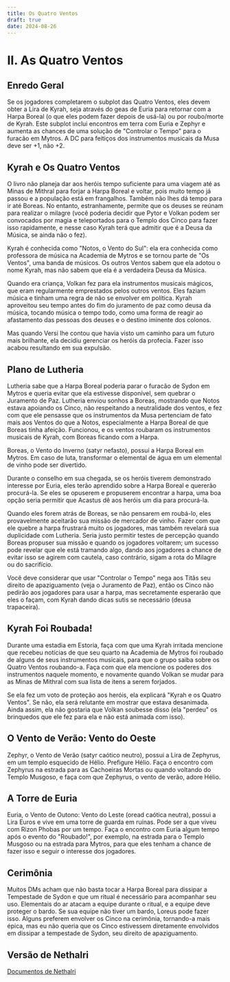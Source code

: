 ```yaml
---
title: Os Quatro Ventos
draft: true
date: 2024-08-26
---
```

# II. As Quatro Ventos

## Enredo Geral

Se os jogadores completarem o subplot das Quatro Ventos, eles devem obter a Lira de Kyrah, seja através do geas de Euria para retornar com a Harpa Boreal (o que eles podem fazer depois de usá-la) ou por roubo/morte de Kyrah. Este subplot inclui encontros em terra com Euria e Zephyr e aumenta as chances de uma solução de "Controlar o Tempo" para o furacão em Mytros. A DC para feitiços dos instrumentos musicais da Musa deve ser +1, não +2.

## Kyrah e Os Quatro Ventos

O livro não planeja dar aos heróis tempo suficiente para uma viagem até as Minas de Mithral para forjar a Harpa Boreal e voltar, pois muito tempo já passou e a população está em frangalhos. Também não lhes dá tempo para ir até Boreas. No entanto, estranhamente, permite que os deuses se reúnam para realizar o milagre (você poderia decidir que Pytor e Volkan podem ser convocados por magia e teleportados para o Templo dos Cinco para fazer isso rapidamente, e nesse caso Kyrah terá que admitir que é a Deusa da Música, se ainda não o fez).

Kyrah é conhecida como "Notos, o Vento do Sul": ela era conhecida como professora de música na Academia de Mytros e se tornou parte de "Os Ventos", uma banda de músicos. Os outros Ventos sabem que ela adotou o nome Kyrah, mas não sabem que ela é a verdadeira Deusa da Música.

Quando era criança, Volkan fez para ela instrumentos musicais mágicos, que eram regularmente emprestados pelos outros ventos. Eles faziam música e tinham uma regra de não se envolver em política. Kyrah aproveitou seu tempo antes do fim do juramento de paz como deusa da música, tocando música o tempo todo, como uma forma de reagir ao afastamento das pessoas dos deuses e o destino iminente dos colonos.

Mas quando Versi lhe contou que havia visto um caminho para um futuro mais brilhante, ela decidiu gerenciar os heróis da profecia. Fazer isso acabou resultando em sua expulsão.

## Plano de Lutheria

Lutheria sabe que a Harpa Boreal poderia parar o furacão de Sydon em Mytros e queria evitar que ela estivesse disponível, sem quebrar o Juramento de Paz. Lutheria enviou sonhos a Boreas, mostrando que Notos estava apoiando os Cinco, não respeitando a neutralidade dos ventos, e fez com que ele pensasse que os instrumentos da Musa pertenciam de fato mais aos Ventos do que a Notos, especialmente a Harpa Boreal de que Boreas tinha afeição. Funcionou, e os ventos roubaram os instrumentos musicais de Kyrah, com Boreas ficando com a Harpa.

Boreas, o Vento do Inverno (satyr nefasto), possui a Harpa Boreal em Mytros. Em caso de luta, transformar o elemental de água em um elemental de vinho pode ser divertido.

Durante o conselho em sua chegada, se os heróis tiverem demonstrado interesse por Euria, eles terão aprendido sobre a Harpa Boreal e quererão procurá-la. Se eles se opuserem e propuserem encontrar a harpa, uma boa opção seria permitir que Acastus dê aos heróis um dia para procurá-la.

Quando eles forem atrás de Boreas, se não pensarem em roubá-lo, eles provavelmente aceitarão sua missão de mercador de vinho. Fazer com que ele quebre a harpa frustrará muito os jogadores, mas também revelará sua duplicidade com Lutheria. Seria justo permitir testes de percepção quando Boreas propuser sua missão e quando os jogadores voltarem; um sucesso pode revelar que ele está tramando algo, dando aos jogadores a chance de evitar isso se agirem com cautela, caso contrário, sigam a rota do Milagre ou do sacrifício.

Você deve considerar que usar "Controlar o Tempo" nega aos Titãs seu direito de apaziguamento (veja o Juramento de Paz), então os Cinco não pedirão aos jogadores para usar a harpa, mas secretamente esperarão que eles o façam, com Kyrah dando dicas sutis se necessário (deusa trapaceira).

## Kyrah Foi Roubada!

Durante uma estadia em Estoria, faça com que uma Kyrah irritada mencione que recebeu notícias de que seu quarto na Academia de Mytros foi roubado de alguns de seus instrumentos musicais, para que o grupo saiba sobre os Quatro Ventos roubando-a. Faça com que ela mencione os poderes dos instrumentos naquele momento, e novamente quando Volkan se mudar para as Minas de Mithral com sua lista de itens a serem forjados.

Se ela fez um voto de proteção aos heróis, ela explicará "Kyrah e os Quatro Ventos". Se não, ela será relutante em mostrar que estava desanimada. Ainda assim, ela não gostaria que Volkan soubesse disso (ela "perdeu" os brinquedos que ele fez para ela e não está animada com isso).

## O Vento de Verão: Vento do Oeste

Zephyr, o Vento de Verão (satyr caótico neutro), possui a Lira de Zephyrus, em um templo esquecido de Hélio. Prefigure Hélio. Faça o encontro com Zephyrus na estrada para as Cachoeiras Mortas ou quando voltando do Templo Musgoso, e faça com que Zephyrus, o vento de verão, adore Hélio.

## A Torre de Euria

Euria, o Vento de Outono: Vento do Leste (oread caótica neutra), possui a Lira Euros e vive em uma torre de guarda em ruínas. Pode ser a que viveu com Rizon Phobas por um tempo. Faça o encontro com Euria algum tempo após o evento do "Roubado!", por exemplo, na estrada para o Templo Musgoso ou na estrada para Mytros, para que eles tenham a chance de fazer isso e seguir o interesse dos jogadores.

## Cerimônia

Muitos DMs acham que não basta tocar a Harpa Boreal para dissipar a Tempestade de Sydon e que um ritual é necessário para acompanhar seu uso. Elementais do ar atacam a equipe durante o ritual, e a equipe deve proteger o bardo. Se sua equipe não tiver um bardo, Loreus pode fazer isso. Alguns preferem envolver os Cinco na cerimônia, tornando-a mais épica, mas eu não queria que os Cinco estivessem diretamente envolvidos em dissipar a tempestade de Sydon, seu direito de apaziguamento.

## Versão de Nethalri

[Documentos de Nethalri](https://docs.google.com/document/d/1OY5MRdLUCX_q7mMBSFFIGS-VaYskTpxnnxii3P0cE9Q/edit?usp=drivesdk)
